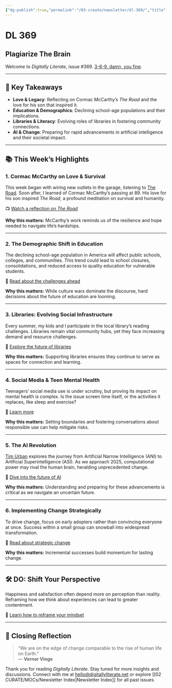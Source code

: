 ```yaml
---
{"dg-publish":true,"permalink":"/03-create/newsletter/dl-369/","title":"Plagiarize The Brain","tags":["education","love","parenting","survival"]}
---
```



# DL 369

## Plagiarize The Brain

Welcome to _Digitally Literate_, issue #369. [3-6-9, damn, you fine](https://genius.com/503972/Lil-jon-and-the-east-side-boyz-get-low/3-6-9-damn-you-fine).

---

## 🔖 Key Takeaways

- **Love & Legacy**: Reflecting on Cormac McCarthy’s _The Road_ and the love for his son that inspired it.
- **Education & Demographics**: Declining school-age populations and their implications.
- **Libraries & Literacy**: Evolving roles of libraries in fostering community connections.
- **AI & Change**: Preparing for rapid advancements in artificial intelligence and their societal impact.

---

## 📚 This Week’s Highlights

### 1. **Cormac McCarthy on Love & Survival**
This week began with wiring new outlets in the garage, listening to [The Road](https://en.wikipedia.org/wiki/The_Road). Soon after, I learned of Cormac McCarthy’s passing at 89. His love for his son inspired _The Road_, a profound meditation on survival and humanity.

📺 [Watch a reflection on _The Road_](https://www.youtube.com/watch?v=Lhz52REeUUA)

**Why this matters:** McCarthy’s work reminds us of the resilience and hope needed to navigate life’s hardships.

---

### 2. **The Demographic Shift in Education**
The declining school-age population in America will affect public schools, colleges, and communities. This trend could lead to school closures, consolidations, and reduced access to quality education for vulnerable students.

📖 [Read about the challenges ahead](https://archive.ph/gPdcm)

**Why this matters:** While culture wars dominate the discourse, hard decisions about the future of education are looming.

---

### 3. **Libraries: Evolving Social Infrastructure**
Every summer, my kids and I participate in the local library’s reading challenges. Libraries remain vital community hubs, yet they face increasing demand and resource challenges.

📖 [Explore the future of libraries](https://thewalrus.ca/future-of-libraries/)

**Why this matters:** Supporting libraries ensures they continue to serve as spaces for connection and learning.

---

### 4. **Social Media & Teen Mental Health**
Teenagers’ social media use is under scrutiny, but proving its impact on mental health is complex. Is the issue screen time itself, or the activities it replaces, like sleep and exercise?

📖 [Learn more](https://archive.ph/mGIJq)

**Why this matters:** Setting boundaries and fostering conversations about responsible use can help mitigate risks.

---

### 5. **The AI Revolution**
[Tim Urban](https://waitbutwhy.com/) explores the journey from Artificial Narrow Intelligence (ANI) to Artificial Superintelligence (ASI). As we approach 2025, computational power may rival the human brain, heralding unprecedented change.

📖 [Dive into the future of AI](https://waitbutwhy.com/2015/01/artificial-intelligence-revolution-1.html)

**Why this matters:** Understanding and preparing for these advancements is critical as we navigate an uncertain future.

---

### 6. **Implementing Change Strategically**
To drive change, focus on early adopters rather than convincing everyone at once. Success within a small group can snowball into widespread transformation.

📖 [Read about strategic change](https://hbr.org/2023/05/to-implement-change-you-dont-need-to-convince-everyone-at-once)

**Why this matters:** Incremental successes build momentum for lasting change.

---

## 🛠️ DO: Shift Your Perspective

Happiness and satisfaction often depend more on perception than reality. Reframing how we think about experiences can lead to greater contentment.

📖 [Learn how to reframe your mindset](https://chrisbailey.com/what-happens-doesnt-matter-all-that-much)

---

## 🌟 Closing Reflection

> “We are on the edge of change comparable to the rise of human life on Earth.”  
> — **Vernor Vinge**

Thank you for reading _Digitally Literate_. Stay tuned for more insights and discussions. Connect with me at [hello@digitallyliterate.net](mailto:hello@digitallyliterate.net) or explore [[02 CURATE/MOCs/Newsletter Index\|Newsletter Index]] for all past issues.
